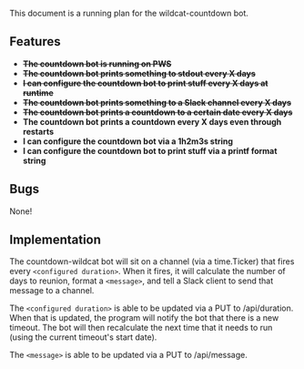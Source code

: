 This document is a running plan for the wildcat-countdown bot.

## Features

- ~~**The countdown bot is running on PWS**~~
- ~~**The countdown bot prints something to stdout every X days**~~
- ~~**I can configure the countdown bot to print stuff every X days at runtime**~~
- ~~**The countdown bot prints something to a Slack channel every X days**~~
- ~~**The countdown bot prints a countdown to a certain date every X days**~~
- **The countdown bot prints a countdown every X days even through restarts**
- **I can configure the countdown bot via a 1h2m3s string**
- **I can configure the countdown bot to print stuff via a printf format string**

## Bugs

None!

## Implementation

The countdown-wildcat bot will sit on a channel (via a time.Ticker) that fires every `<configured duration>`. When it fires, it will calculate the number of days to reunion, format a `<message>`, and tell a Slack client to send that message to a channel.

The `<configured duration>` is able to be updated via a PUT to /api/duration. When that is updated, the program will notify the bot that there is a new timeout. The bot will then recalculate the next time that it needs to run (using the current timeout's start date).

The `<message>` is able to be updated via a PUT to /api/message.
